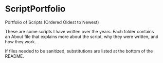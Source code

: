 # ScriptPortfolio
Portfolio of Scripts (Ordered Oldest to Newest)



These are some scripts I have written over the years. Each folder contains an About file that explains more about the script, why they were written, and how they work. 

If files needed to be sanitized, substitutions are listed at the bottom of the README. 


